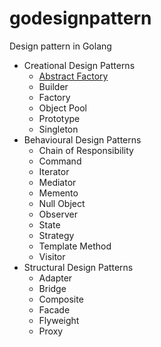 # godesignpattern

Design pattern in Golang

- Creational Design Patterns
    - [Abstract Factory](https://github.com/alandtsang/godesignpattern/blob/master/abstractFactory/README.md)
    - Builder
    - Factory
    - Object Pool
    - Prototype
    - Singleton
- Behavioural Design Patterns
    - Chain of Responsibility
    - Command
    - Iterator
    - Mediator
    - Memento
    - Null Object
    - Observer
    - State
    - Strategy
    - Template Method
    - Visitor
- Structural Design Patterns
    - Adapter
    - Bridge
    - Composite
    - Facade
    - Flyweight
    - Proxy